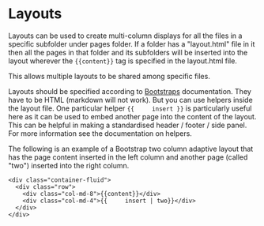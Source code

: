 # Layouts

Layouts can be used to create multi-column displays for all the files in a specific subfolder under pages folder.  If a folder has a "layout.html" file in it then all the pages in that folder and its subfolders will be inserted into the layout wherever the `{{content}}` tag is specified in the layout.html file.

This allows multiple layouts to be shared among specific files.

Layouts should be specified according to [Bootstraps](https://getbootstrap.com/) documentation.  They have to be HTML (markdown will not work).  But you can use helpers inside the layout file.  One particular helper `{{     insert }}` is particularly useful here as it can be used to embed another page into the content of the layout.  This can be helpful in making a standardised header / footer / side panel.  For more information see the documentation on helpers.

The following is an example of a Bootstrap two column adaptive layout that has the page content inserted in the left column and another page (called "two") inserted into the right column.

```
<div class="container-fluid">
  <div class="row">
    <div class="col-md-8">{{content}}</div>
    <div class="col-md-4">{{     insert | two}}</div>
  </div>
</div>

```